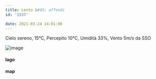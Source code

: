 ```yaml
---
title: Lento &#43; affondi
id: '1537'

date: 2021-03-24 14:01:00
---
```


Cielo sereno, 15°C, Percepito 10°C, Umidità 33%, Vento 5m/s da SSO

![image](/images/2021/08/IMG_3678_hu1764587a60305af84fc8fad35ab9356d_338795_700x0_resize_q75_box.jpg)

#### lago

<!-- ![image](/images/2021/08/20210324-activity-map_hu169479d1a7d106a46d9cdf2a16c9b8e0_72953_700x0_resize_box_3.png) -->

#### map
